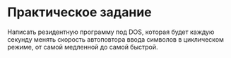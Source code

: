 # Практическое задание
Написать резидентную программу под DOS, которая будет каждую секунду менять скорость автоповтора ввода символов в циклическом режиме, 
от самой медленной до самой быстрой.
